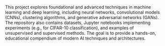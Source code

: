 This project explores foundational and advanced techniques in machine learning and deep learning, including neural networks, convolutional models (CNNs), clustering algorithms, and generative adversarial networks (GANs). The repository also contains datasets, Jupyter notebooks implementing experiments (e.g., for CIFAR-10 classification), and examples of unsupervised and supervised methods. The goal is to provide a hands-on, educational compendium of modern AI techniques and architectures.
